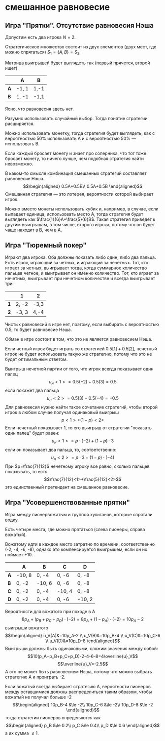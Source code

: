 # смешанное равновесие
## Игра "Прятки". Отсутствие равновесия Нэша

Допустим есть два игрока $N=2$.

Стратегическое множество состоит из двух элементов (двух мест, где можно спрятаться) $S_1=\{A, B\}=S_2$

Матрица выигрышей будет выглядеть так (первый прячется, второй ищет)

|      | A      |   B  |
|------|--------|------|
|  **A**   | -1, 1  | 1,-1 |
|  **B**   |  1, -1 | -1,1 |

Ясно, что равновесия здесь нет.

Разумно использовать случайный выбор. Тогда понятие стратегии расширяется. 

Можно использовать монетку, тогда стратегия будет выглядеть, как с вероятностью 50% использовать А и с вероятностью 50% — использовать B. 

Если каждый бросает монету и знает про соперника, что тот тоже бросает монету, то ничего лучше, чем подобная стратегия найти невозможно.

В каком-то смысле комбинация смешанных стратегий составляет равновесие Нэша.
$$\begin{aligned}
0.5A+0.5B\\
0.5A+0.5B
\end{aligned}$$
Смешанная стратегия — это лотерея, вероятности которой выбирает игрок. 

Можно вместо монеты использовать кубик и, например, в случае, если выпадает единица, использовать место A, тогда стратегия будет выглядеть как $\frac{1}{6}A+\frac{5}{6}B$. Такая стратегия приведет к другим выигрышам, в том числе, второго игрока, потому что он будет чаще находит в B, чем в A.

## Игра "Тюремный покер"
Играют два игрока. Оба должны показать либо один, либо два пальца. Есть игрок, играющий за четных, и играющий за нечетных. Тот, кто играет за четных, выигрывает тогда, когда суммарное количество пальцев четное, и выигрывает он именно количество. Тот, кто играет за нечетных, выигрывает при нечетном количестве и всегда выигрывает три:

|      | 1      |   2  |
|------|--------|------|
|  **1**   | 2, -2  | -3,3 |
|  **2**   |  -3, 3 | 4,-4 |

Чистых равновесий в игре нет, поэтому, если выбирать с вероятностью 0.5, то будет равновесие Нэша.

Обман в игре состоит в том, что это не является равновесием Нэша.

Если четный игрок будет играть со стратегией $0.5[1]+0.5[2]$, нечетный игрок не будет использовать такую же стратегию, потому что это не будет оптимальным ответом. 

Выигрыш нечетной партии от того, что игрок всегда показывает один палец
$$u_н<1>=0.5(-2)+0.5(3)=0.5$$
если покажет два пальца
$$u_н<2>=0.5(3)+0.5(-4)=-0.5$$
Для равновесия нужно найти такое сочетание стратегий, чтобы второй игрок в любом случае получал одинаковый выигрыш
$$p<1>+(1-p)<2>$$Если нечетный показывает 1, то его выигрыш от стратегии "показать один палец" будет равен:
$$u_н<1>=p\cdot(-2)+(1-p)\cdot 3$$
если он показывает два пальца, то, соответственно:
$$u_н<2>=p\cdot 3+(1-p)\cdot(-4)$$
При $p=\frac{7}{12}$ нечетному игроку все равно, сколько пальцев показывать, то есть
$$\frac{7}{12}<1>+\frac{5}{12}<2>$$
это единственный претендент на смешанное равновесие.


## Игра "Усовершенствованные прятки"

Игра между пионервожатым и группой хулиганов, которые спрятали водку.

Есть четыре места, где можно прятаться (слева пионеры, справа вожатый).

Вожатому идти в каждое место затратно по времени, соответственно (-2, -4, -6, -8), однако это компенсируется выигрышем, если он их поймает +10.

|      | A      |   B  |  C   |  D  |
|------|--------|------|------|-----|
|  **A**   | -10, 8 | 0, -4  | 0, -6 | 0, -8   |
|  **B**   | 0, -2  | -10, 6 | 0, -6 | 0, -8   |
|  **C**   | 0, -2  | 0, -4  | -10, 4 | 0, -8   |
|  **D**   | 0, -2  | 0, -4  | 0, -6 | -10, 2   |

Вероятности для вожатого при походе в A
$$8p_A+(p_B+p_C+p_D)\cdot(-2)=8p_A + (1-p_A)\cdot(-2)=10p_A-2$$
выигрыши вожатого
$$\begin{aligned}
u_V(A)&=10p_A-2 \\
u_V(B)&=10p_B-4 \\
u_V(C)&=10p_C-6 \\
u_V(D)&=10p_D-8
\end{aligned}$$
Выигрыши должны быть одинаковыми, сложим значения между собой:
$$10(p_A+p_B+p_C+p_D)-2-4-6-8=4\overline{u}_V$$$$\overline{u}_V=-2.5$$
А это не может быть равновесием Нэша, потому что можно выбрать стратегию A и проиграть -2.

Если вожатый всегда выбирает стратегию A, вероятности пионеров между оставшимися должны распределиться таким образом, чтобы вожатый не получал больше -2
$$\begin{aligned}
10p_B-4 &\le -2\\
10p_C-6 &\le -2\\
10p_D-8 &\le -2
\end{aligned}$$
тогда стратегии пионеров определяются как
$$\begin{aligned}
p_B &\le 0.2\\
p_C &\le 0.4\\
p_D &\le 0.6
\end{aligned}$$
а их сумма $\le 1$.
